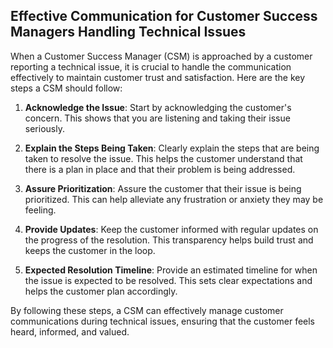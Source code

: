 ## Effective Communication for Customer Success Managers Handling Technical Issues

When a Customer Success Manager (CSM) is approached by a customer reporting a technical issue, it is crucial to handle the communication effectively to maintain customer trust and satisfaction. Here are the key steps a CSM should follow:

1. **Acknowledge the Issue**: Start by acknowledging the customer's concern. This shows that you are listening and taking their issue seriously.

2. **Explain the Steps Being Taken**: Clearly explain the steps that are being taken to resolve the issue. This helps the customer understand that there is a plan in place and that their problem is being addressed.

3. **Assure Prioritization**: Assure the customer that their issue is being prioritized. This can help alleviate any frustration or anxiety they may be feeling.

4. **Provide Updates**: Keep the customer informed with regular updates on the progress of the resolution. This transparency helps build trust and keeps the customer in the loop.

5. **Expected Resolution Timeline**: Provide an estimated timeline for when the issue is expected to be resolved. This sets clear expectations and helps the customer plan accordingly.

By following these steps, a CSM can effectively manage customer communications during technical issues, ensuring that the customer feels heard, informed, and valued.